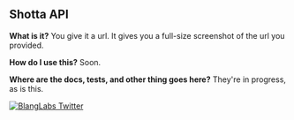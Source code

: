 ## Shotta API
**What is it?**
You give it a url. It gives you a full-size screenshot of the url you provided.

**How do I use this?**
Soon.

**Where are the docs, tests, and other thing goes here?**
They're in progress, as is this.

  [![BlangLabs Twitter](https://img.shields.io/twitter/follow/blanglabs?label=Follow%20@BlangLabs&style=social)](https://twitter.com/blanglabs)
